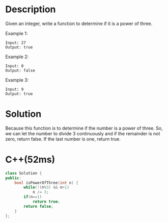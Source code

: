 # Description
Given an integer, write a function to determine if it is a power of three.

Example 1:
```
Input: 27
Output: true
```
Example 2:
```
Input: 0
Output: false
```
Example 3:
```
Input: 9
Output: true
```
# Solution
Because this function is to determine if the number is a power of three. So, we can let the number to divide 3 continuously and if the remainder is not zero, return false. If the last number is one, return true.
# C++(52ms)
```cpp
class Solution {
public:
    bool isPowerOfThree(int n) {
        while(!(n%3) && n>1)
            n /= 3;
        if(n==1)
            return true;
        return false;
    }
};
```
